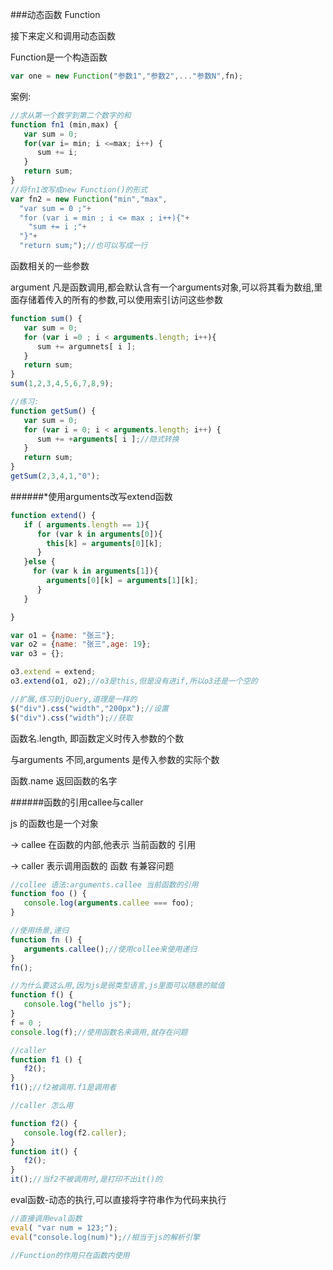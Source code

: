 ###动态函数 Function

接下来定义和调用动态函数

Function是一个构造函数

```javascript
var one = new Function("参数1","参数2",..."参数N",fn);
```

案例:

```javascript
//求从第一个数字到第二个数字的和
function fn1 (min,max) {
   var sum = 0;
   for(var i= min; i <=max; i++) {
      sum += i;
   }
   return sum;
}
//将fn1改写成new Function()的形式
var fn2 = new Function("min","max",
  "var sum = 0 ;"+
  "for (var i = min ; i <= max ; i++){"+
    "sum += i ;"+
  "}"+
  "return sum;");//也可以写成一行
```

函数相关的一些参数

argument 凡是函数调用,都会默认含有一个arguments对象,可以将其看为数组,里面存储着传入的所有的参数,可以使用索引访问这些参数

```javascript
function sum() {
   var sum = 0;
   for (var i =0 ; i < arguments.length; i++){
      sum += argumnets[ i ];
   }
   return sum;
}
sum(1,2,3,4,5,6,7,8,9);

//练习:
function getSum() {
   var sum = 0;
   for (var i = 0; i < arguments.length; i++) {
      sum += +arguments[ i ];//隐式转换
   }
   return sum;
}
getSum(2,3,4,1,"0");
```
######*使用arguments改写extend函数

```javascript
function extend() {
   if ( arguments.length == 1){
      for (var k in arguments[0]){
        this[k] = arguments[0][k];
      }
   }else {
     for (var k in arguments[1]){
        arguments[0][k] = arguments[1][k];
      }
   }

}

var o1 = {name: "张三"};
var o2 = {name: "张三",age: 19};
var o3 = {};

o3.extend = extend;
o3.extend(o1, o2);//o3是this,但是没有进if,所以o3还是一个空的

//扩展,练习到jQuery,道理是一样的
$("div").css("width","200px");//设置
$("div").css("width");//获取
```

函数名.length, 即函数定义时传入参数的个数

与arguments 不同,arguments 是传入参数的实际个数

函数.name 返回函数的名字

######函数的引用callee与caller

js 的函数也是一个对象
 
-> callee 在函数的内部,他表示 当前函数的 引用

-> caller 表示调用函数的 函数 有兼容问题

```javascript
//collee 语法:arguments.callee 当前函数的引用
function foo () {
   console.log(arguments.callee === foo);
}

//使用场景,递归
function fn () {
   arguments.callee();//使用collee来使用递归
}
fn();

//为什么要这么用,因为js是弱类型语言,js里面可以随意的赋值
function f() {
   console.log("hello js");
}
f = 0 ;
console.log(f);//使用函数名来调用,就存在问题

//caller
function f1 () {
   f2();
}
f1();//f2被调用.f1是调用者

//caller 怎么用

function f2() {
   console.log(f2.caller);
}
function it() {
   f2();
}
it();//当f2不被调用时,是打印不出it()的
```

eval函数-动态的执行,可以直接将字符串作为代码来执行

```javascript
//直接调用eval函数
eval( "var num = 123;");
eval("console.log(num)");//相当于js的解析引擎

//Function的作用只在函数内使用
```



